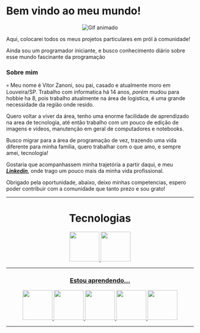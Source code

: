 # Bem vindo ao meu mundo!

<div align="center">

![Gif animado](https://media.giphy.com/media/2IudUHdI075HL02Pkk/giphy.gif)
</div>

Aqui, colocarei todos os meus projetos particulares em pról à comunidade!

Ainda sou um programador iniciante, e busco conhecimento diário sobre esse mundo fascinante da programação

### Sobre mim

💀 Meu nome é Vitor Zanoni, sou pai, casado e atualmente moro em Louveira/SP.
Trabalho com informatica há 14 anos, _porém_ mudou para hobbie ha 8, pois trabalho atualmente na área de logistica, é uma grande necessidade da região onde resido.

Quero voltar a viver da área, tenho uma enorme facilidade de aprendizado na area de tecnologia, até então trabalho com um pouco de edição de imagens e videos, manutenção em geral de computadores e notebooks.

Busco migrar para a área de programação de vez, trazendo uma vida diferente para minha familia, quero trabalhar com o que amo, e sempre amei, tecnologia!

Gostaria que acompanhassem minha trajetória a partir daqui, e meu [___Linkedin___](https://www.linkedin.com/in/vitor-zanoni/), onde trago um pouco mais da minha vida profissional.

Obrigado pela oportunidade, abaixo, deixo minhas competencias, espero poder contribuir com a comunidade que tanto prezo e sou grato!

---------
<div align="center">
<h1><b>Tecnologias</b></h1>
</div>
<div align="center">
<a href="https://hermes.dio.me/certificates/IJUE48BW.pdf"><img src="https://cdn.jsdelivr.net/gh/devicons/devicon@latest/icons/git/git-original.svg"  width= 80px>
<a href="https://hermes.dio.me/certificates/IJUE48BW.pdf"><img src="https://cdn.jsdelivr.net/gh/devicons/devicon@latest/icons/github/github-original.svg"  width= 80px>

</div>

-----
<div align="center">
<h3> Estou aprendendo...</h3>
<img src="https://cdn.jsdelivr.net/gh/devicons/devicon@latest/icons/python/python-original.svg"  width= 80px>
<img src="https://cdn.jsdelivr.net/gh/devicons/devicon@latest/icons/nodejs/nodejs-original-wordmark.svg"  width= 80px>
<img src="https://cdn.jsdelivr.net/gh/devicons/devicon@latest/icons/docker/docker-original-wordmark.svg" width= 80px>
<img src="https://cdn.jsdelivr.net/gh/devicons/devicon@latest/icons/kubernetes/kubernetes-original.svg" width= 80px>
<img src="https://cdn.jsdelivr.net/gh/devicons/devicon@latest/icons/javascript/javascript-plain.svg"  width= 80px>
</div>

----

